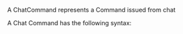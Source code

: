 A ChatCommand represents a Command issued from chat

A Chat Command has the following syntax: <comand name> <arguments>
